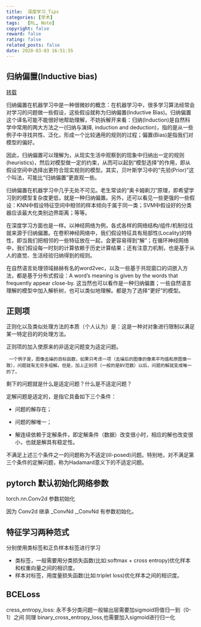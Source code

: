 ```yaml
---
title:  深度学习_Tips
categories: [学术]
tags:   [RL, Note]
copyright: false
reward: false
rating: false
related_posts: false
date: 2020-03-03 16:51:55
---
```



## 归纳偏置(Inductive bias)
[转载](https://www.zhihu.com/question/264264203/answer/830077823)

归纳偏置在机器学习中是一种很微妙的概念：在机器学习中，很多学习算法经常会对学习的问题做一些假设，这些假设就称为归纳偏置(Inductive Bias)。归纳偏置这个译名可能不能很好地帮助理解，不妨拆解开来看：归纳(Induction)是自然科学中常用的两大方法之一(归纳与演绎, induction and deduction)，指的是从一些例子中寻找共性、泛化，形成一个比较通用的规则的过程；偏置(Bias)是指我们对模型的偏好。

因此，归纳偏置可以理解为，从现实生活中观察到的现象中归纳出一定的规则(heuristics)，然后对模型做一定的约束，从而可以起到“模型选择”的作用，即从假设空间中选择出更符合现实规则的模型。其实，贝叶斯学习中的“先验(Prior)”这个叫法，可能比“归纳偏置”更直观一些。

归纳偏置在机器学习中几乎无处不可见。老生常谈的“奥卡姆剃刀”原理，即希望学习到的模型复杂度更低，就是一种归纳偏置。另外，还可以看见一些更强的一些假设：KNN中假设特征空间中相邻的样本倾向于属于同一类；SVM中假设好的分类器应该最大化类别边界距离；等等。

在深度学习方面也是一样。以神经网络为例，各式各样的网络结构/组件/机制往往就来源于归纳偏置。在卷积神经网络中，我们假设特征具有局部性(Locality)的特性，即当我们把相邻的一些特征放在一起，会更容易得到“解”；在循环神经网络中，我们假设每一时刻的计算依赖于历史计算结果；还有注意力机制，也是基于从人的直觉、生活经验归纳得到的规则。

在自然语言处理领域赫赫有名的word2vec，以及一些基于共现窗口的词嵌入方法，都是基于分布式假设：A word’s meaning is given by the words that frequently appear close-by. 这当然也可以看作是一种归纳偏置；一些自然语言理解的模型中加入解析树，也可以类似地理解。都是为了选择“更好”的模型。

## 正则项

正则化以及类似处理方法的本质（个人认为）是：这是一种对对象进行限制以满足某一特定目的的处理方法。

正则项的加入使原来的非适定问题变为适定问题。

     一个例子是，图像去噪的目标函数，如果只考虑一项（去噪后的图像的像素平均值和原图像一致），问题就有无穷多组解。但是，加上正则项（一般的是BV范数）以后，问题的解就变成唯一的了。

剩下的问题就是什么是适定问题？什么是不适定问题？

定解问题是适定的，是指它具备如下三个条件：

 - 问题的解存在；

 - 问题的解唯一；

 - 解连续依赖于定解条件，即定解条件（数据）改变很小时，相应的解也改变很小，也就是解具有稳定性。

 不满足上述三个条件之一的问题称为不适定(ill-posed)问题。特别地，对不满足第三个条件的定解问题，称为Hadamard意义下的不适定问题。


## pytorch 默认初始化网络参数

torch.nn.Conv2d 参数初始化

因为 Conv2d 继承 _ConvNd ,_ConvNd 有参数初始化。

## 特征学习两种范式
分别使用类标签和正负样本标签进行学习
- 类标签，一般需要用分类损失函数(比如:softmax + cross entropy)优化样本和权重向量之间的相识度。
- 样本对标签，用度量损失函数(比如:triplet loss)优化样本之间的相识度。
  
## BCELoss

cress_entropy_loss: 永不多分类问题一般输出层需要加sigmoid将值归一到（0-1）之间
同理 binary_cross_entropy_loss,也需要加入sigmoid进行归一化


